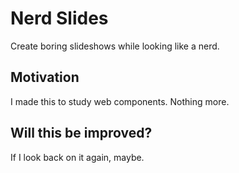 # Nerd Slides
Create boring slideshows while looking like a nerd.

## Motivation
I made this to study web components. Nothing more.

## Will this be improved?
If I look back on it again, maybe.
